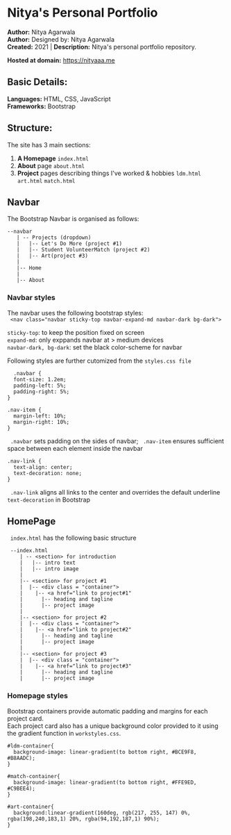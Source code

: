 # Nitya's Personal Portfolio

**Author:** Nitya Agarwala  
**Author:** Designed by: Nitya Agarwala  
**Created:** 2021 | **Description:** Nitya's personal portfolio repository.

**Hosted at domain:** https://nityaaa.me

## Basic Details:
**Languages:** HTML, CSS, JavaScript  
**Frameworks:** Bootstrap

## Structure:
The site has 3 main sections:
1. **A Homepage** ```index.html```
2. **About** page ```about.html```
3. **Project** pages describing things I've worked & hobbies ```ldm.html``` ```art.html``` ```match.html```

## Navbar

The Bootstrap Navbar is organised as follows:
 ```
 --navbar
    | -- Projects (dropdown)
    |   |-- Let's Do More (project #1)
    |   |-- Student VolunteerMatch (project #2)
    |   |-- Art(project #3)
    |
    |-- Home
    |
    |-- About
 ```
### Navbar styles
The navbar uses the following bootstrap styles:  
``` <nav class="navbar sticky-top navbar-expand-md navbar-dark bg-dark">``` 
  
```sticky-top```: to keep the position fixed on screen   
```expand-md```: only exppands navbar at > medium devices   
```navbar-dark, bg-dark```: set the black color-scheme for navbar  
  
Following styles are further cutomized from the ```styles.css file```  

```
  .navbar {
  font-size: 1.2em;
  padding-left: 5%;
  padding-right: 5%;
}

.nav-item { 
  margin-left: 10%;
  margin-right: 10%;
}
```  

``` .navbar```  sets padding on the sides of navbar; ``` .nav-item```  ensures sufficient space between each element inside the navbar  

``` 
.nav-link {
  text-align: center;
  text-decoration: none;
}
``` 

``` .nav-link``` aligns all links to the center and overrides the default underline ```text-decoration``` in Bootstrap 

## HomePage

``` index.html```  has the following basic structure  
```
 --index.html
    | -- <section> for introduction
    |   |-- intro text
    |   |-- intro image
    |
    |-- <section> for project #1
    |  |-- <div class = "container"> 
    |    |-- <a href="link to project#1"
    |      |-- heading and tagline
    |      |-- project image
    |
    |-- <section> for project #2
    |  |-- <div class = "container"> 
    |    |-- <a href="link to project#2"
    |      |-- heading and tagline
    |      |-- project image
    |
    |-- <section> for project #3
    |  |-- <div class = "container"> 
    |    |-- <a href="link to project#3"
    |      |-- heading and tagline
    |      |-- project image
 ```  
 ### Homepage styles
 Bootstrap containers provide automatic padding and margins for each project card.  
 Each project card also has a unique background color provided to it using the gradient function in ```workstyles.css```.
 
```
#ldm-container{
  background-image: linear-gradient(to bottom right, #BCE9F8, #B8AADC);
}

#match-container{
  background-image: linear-gradient(to bottom right, #FFE9ED, #C9BEE4);
}

#art-container{
  background:linear-gradient(160deg, rgb(217, 255, 147) 0%, rgba(198,240,183,1) 20%, rgba(94,192,187,1) 90%);
}
```
